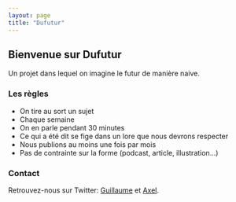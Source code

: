 ```yaml
---
layout: page
title: "Dufutur"
---
```


## Bienvenue sur Dufutur

Un projet dans lequel on imagine le futur de manière naive.

### Les règles

- On tire au sort un sujet
- Chaque semaine
- On en parle pendant 30 minutes
- Ce qui a été dit se fige dans un lore que nous devrons respecter
- Nous publions au moins une fois par mois
- Pas de contrainte sur la forme (podcast, article, illustration...)

### Contact

Retrouvez-nous sur Twitter: [Guillaume](https://twitter.com/frulko) et [Axel](https://twitter.com/nineties_panda).
